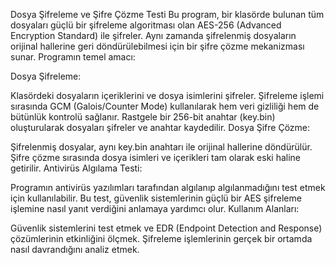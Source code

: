 Dosya Şifreleme ve Şifre Çözme Testi
Bu program, bir klasörde bulunan tüm dosyaları güçlü bir şifreleme algoritması olan AES-256 (Advanced Encryption Standard) ile şifreler. Aynı zamanda şifrelenmiş dosyaların orijinal hallerine geri döndürülebilmesi için bir şifre çözme mekanizması sunar. Programın temel amacı:

Dosya Şifreleme:

Klasördeki dosyaların içeriklerini ve dosya isimlerini şifreler.
Şifreleme işlemi sırasında GCM (Galois/Counter Mode) kullanılarak hem veri gizliliği hem de bütünlük kontrolü sağlanır.
Rastgele bir 256-bit anahtar (key.bin) oluşturularak dosyaları şifreler ve anahtar kaydedilir.
Dosya Şifre Çözme:

Şifrelenmiş dosyalar, aynı key.bin anahtarı ile orijinal hallerine döndürülür.
Şifre çözme sırasında dosya isimleri ve içerikleri tam olarak eski haline getirilir.
Antivirüs Algılama Testi:

Programın antivirüs yazılımları tarafından algılanıp algılanmadığını test etmek için kullanılabilir.
Bu test, güvenlik sistemlerinin güçlü bir AES şifreleme işlemine nasıl yanıt verdiğini anlamaya yardımcı olur.
Kullanım Alanları:

Güvenlik sistemlerini test etmek ve EDR (Endpoint Detection and Response) çözümlerinin etkinliğini ölçmek.
Şifreleme işlemlerinin gerçek bir ortamda nasıl davrandığını analiz etmek.
